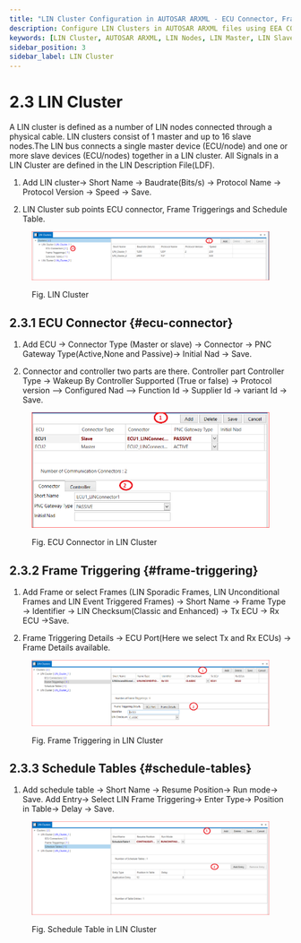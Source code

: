 ```yaml
---
title: "LIN Cluster Configuration in AUTOSAR ARXML - ECU Connector, Frame Triggering, and Schedule Tables"
description: Configure LIN Clusters in AUTOSAR ARXML files using EEA COM. Define LIN nodes, set ECU connectors, and manage frame triggering (sporadic, unconditional, and event-triggered) along with schedule tables for optimized LIN communication.
keywords: [LIN Cluster, AUTOSAR ARXML, LIN Nodes, LIN Master, LIN Slave, LIN Bus, LIN Frame Triggering, ECU Connector, Schedule Tables, Baudrate, PNC Gateway, LDF, LIN Checksum]
sidebar_position: 3
sidebar_label: LIN Cluster
---
```


# 2.3 LIN Cluster

A LIN cluster is defined as a number of LIN nodes connected through a physical cable. LIN clusters consist of 1 master and up to 16 slave nodes.The LIN bus connects a single master device (ECU/node) and one or more slave devices (ECU/nodes) together in a LIN cluster. All Signals in a LIN Cluster are defined in the LIN Description File(LDF).

1. Add LIN cluster→ Short Name → Baudrate(Bits/s) → Protocol Name → Protocol Version → Speed → Save.

2. LIN Cluster sub points ECU connector, Frame Triggerings and Schedule Table.

<div class="text--center">

<figure>

![LIN Cluster](../assets/image25.webp "- LIN Cluster")
<figcaption>Fig. LIN Cluster</figcaption>
</figure>
</div>

## 2.3.1 ECU Connector {#ecu-connector}

1. Add ECU → Connector Type (Master or slave) → Connector → PNC Gateway Type(Active,None and Passive)→ Initial Nad → Save.

2. Connector and controller two parts are there. Controller part Controller Type → Wakeup By Controller Supported (True or false) → Protocol version –> Configured Nad –> Function Id → Supplier Id → variant Id → Save.

<div class="text--center">

<figure>

![ECU Connector in LIN Cluster](../assets/image37.webp "- ECU Connector in LIN Cluster")
<figcaption>Fig. ECU Connector in LIN Cluster</figcaption>
</figure>
</div>

## 2.3.2 Frame Triggering {#frame-triggering} 

1. Add Frame or select Frames (LIN Sporadic Frames, LIN Unconditional Frames and LIN Event Triggered Frames) → Short Name → Frame Type → Identifier → LIN Checksum(Classic and Enhanced) → Tx ECU → Rx ECU →Save.

2. Frame Triggering Details → ECU Port(Here we select Tx and Rx ECUs) → Frame Details available.

<div class="text--center">

<figure>

![Frame Triggering in  LIN Cluster](../assets/image43.webp "Frame Triggering in - LIN Cluster")
<figcaption>Fig. Frame Triggering in  LIN Cluster</figcaption>
</figure>
</div> 

## 2.3.3 Schedule Tables {#schedule-tables}

1. Add schedule table → Short Name → Resume Position→ Run mode→ Save. Add Entry→ Select LIN Frame Triggering→ Enter Type→ Position in Table→ Delay → Save.

<div class="text--center">

<figure>

![Schedule Table in  LIN Cluster](../assets/image22.webp "Schedule Table in - LIN Cluster")
<figcaption>Fig. Schedule Table in LIN Cluster</figcaption>
</figure>
</div> 